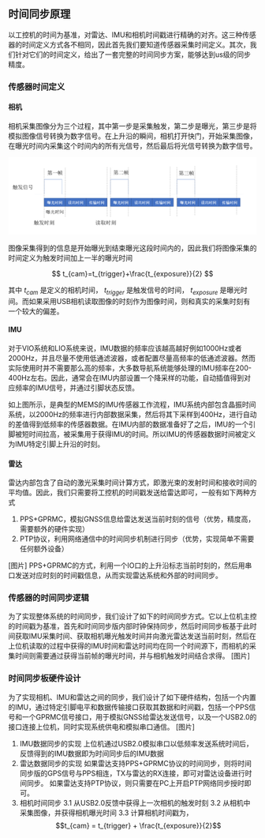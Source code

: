 ## 时间同步原理
以工控机的时间为基准，对雷达、IMU和相机时间戳进行精确的对齐。这三种传感器的时间定义方式各不相同，因此首先我们要知道传感器采集时间定义。其次，我们针对它们的时间定义，给出了一套完整的时间同步方案，能够达到us级的同步精度。
### 传感器时间定义
#### 相机
相机采集图像分为三个过程，其中第一步是采集触发，第二步是曝光，第三步是将模拟图像信号转换为数字信号。在上升沿的瞬间，相机打开快门，开始采集图像，在曝光时间内采集这个时间内的所有光信号，然后最后将光信号转换为数字信号。

![相机采集图像过程](./d_img_1.png)

图像采集得到的信息是开始曝光到结束曝光这段时间内的，因此我们将图像采集的时间定义为触发时间加上一半的曝光时间

$$
t_{cam}=t_{trigger}+\frac{t_{exposure}}{2}
$$

其中 $t_{cam}$ 是定义的相机时间， $t_{trigger}$ 是触发信号的时间， $t_{exposure}$ 是曝光时间。而如果采用USB相机读取图像的时刻作为图像时间，则和真实的采集时刻有一个较大的偏差。

#### IMU
对于VIO系统和LIO系统来说，IMU数据的频率应该越高越好例如1000Hz或者2000Hz，并且尽量不使用低通滤波器，或者配置尽量高频率的低通滤波器。然而实际使用时并不需要那么高的频率，大多数导航系统能够处理的IMU频率在200-400Hz左右。因此，通常会在IMU内部设置一个降采样的功能，自动插值得到对应频率的IMU信号，并通过引脚状态反馈。



如上图所示，是典型的MEMS的IMU传感器工作流程，IMU系统内部包含晶振时间系统，以2000Hz的频率进行内部数据采集，然后将其下采样到400Hz，进行自动的差值得到低频率的传感器数据。在IMU内部的数据准备好了之后，IMU的一个引脚被短时间拉高，被采集用于获得IMU的时间。所以IMU的传感器数据时间被定义为IMU特定引脚上升沿的时刻。

#### 雷达
雷达内部包含了自动的激光采集时间计算方式，即激光束的发射时间和接收时间的平均值。因此，我们只需要将工控机的时间戳发送给雷达即可，一般有如下两种方式
1. PPS+GPRMC，模拟GNSS信息给雷达发送当前时刻的信号（优势，精度高，需要额外的硬件实现）
2. PTP协议，利用网络通信中的时间同步机制进行同步（优势，实现简单不需要任何额外设备）


[图片]
PPS+GPRMC的方式，利用一个IO口的上升沿标志当前时刻的，然后用串口发送对应时刻的时间戳信息，从而实现雷达系统和外部的时间同步。

### 传感器的时间同步逻辑
   为了实现整体系统的时间同步，我们设计了如下的时间同步方式。它以上位机主控的时间戳为基准，首先和时间同步版内部时钟保持同步，然后时间同步板基于此时间获取IMU采集时间、获取相机曝光触发时间并向激光雷达发送当前时刻，然后在上位机读取的过程中获得的IMU时间和雷达时间均在同一个时间源下，而相机的采集时间则需要通过获得当前帧的曝光时间，并与相机触发时间结合求得。
   [图片]

### 时间同步板硬件设计
   为了实现相机、IMU和雷达之间的同步，我们设计了如下硬件结构，包括一个内置的IMU，通过特定引脚电平和数据传输接口获取其数据和时间戳，包括一个PPS信号和一个GPRMC信号接口，用于模拟GNSS给雷达发送信号，以及一个USB2.0的接口连接上位机，同时实现系统供电和模拟串口通信。
   [图片]
1. IMU数据同步的实现
   上位机通过USB2.0模拟串口以低频率发送系统时间后，反馈得到的IMU数据即为时间同步后的IMU数据
2. 雷达数据同步的实现
   如果雷达支持PPS+GPRMC协议的时间同步，则将时间同步版的GPS信号与PPS相连，TX与雷达的RX连接，即可对雷达设备进行时间同步。
   如果雷达支持PTP协议，则只需要在PC上开启PTP网络同步授时即可。
3. 相机时间同步
   3.1 从USB2.0反馈中获得上一次相机的触发时刻
   3.2 从相机中采集图像，并获得相机曝光时间
   3.3 计算相机时间戳为，$$t_{cam} = t_{trigger} + \frac{t_{exposure}}{2}$$
